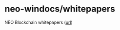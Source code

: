 # neo-windocs/whitepapers

NEO Blockchain whitepapers ([url](https://github.com/mwherman2000/neo-windocs/tree/master/whitepapers))
